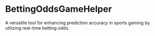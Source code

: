 # BettingOddsGameHelper
A versatile tool for enhancing prediction accuracy in sports gaming by utilizing real-time betting odds.
